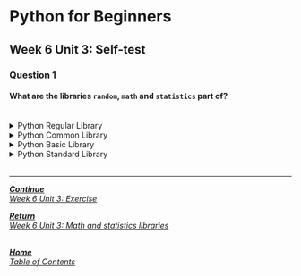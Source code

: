 # Python for Beginners

## Week 6 Unit 3: Self-test

### Question 1

#### What are the libraries ```random```, ```math``` and ```statistics``` part of?

<br>

<details>
	<summary>Python Regular Library </summary>
	<img  src="selftest/cross.png" width="25">
</details>


<details>
	<summary>Python Common Library</summary>
	<img  src="selftest/cross.png" width="25">
</details>


<details>
	<summary>Python Basic Library</summary>
	<img  src="selftest/cross.png" width="25">
</details>


<details>
	<summary>Python Standard Library</summary>
	<img  src="selftest/check.png" width="25">
</details>

<br>

---

[***Continue*** <br> *Week 6 Unit 3: Exercise*](week6_unit3_exercise.md)

[***Return*** <br> *Week 6 Unit 3: Math and statistics libraries*](week6_unit3_math.md)

<br>[***Home*** <br>*Table of Contents*](home.md)